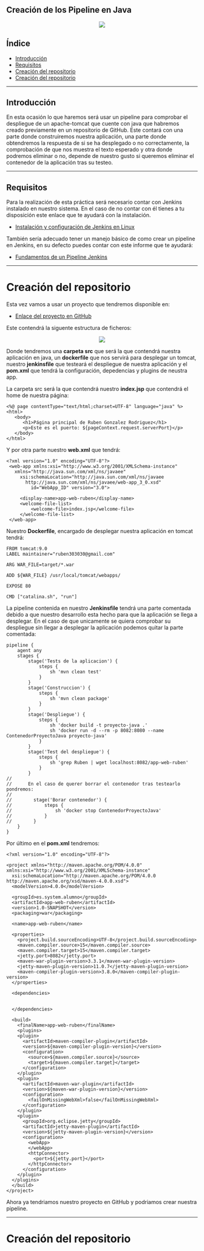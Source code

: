 ## Creación de los Pipeline en Java

<div align="center">
    <img src="../Imágenes/Creación de los Pipeline en Java/Portada.png"/>
</div>

## Índice

- [Introducción]()
- [Requisitos]()
- [Creación del repositorio]()
- [Creación del repositorio]()

---

## Introducción

En esta ocasión lo que haremos será usar un pipeline para comprobar el despliegue de un apache-tomcat que cuente con java que habremos creado previamente en un repositorio de GitHub. Este contará con una parte donde construiremos nuestra aplicación, una parte donde obtendremos la respuesta de si se ha desplegado o no correctamente, la comprobación de que nos muestra el texto esperado y otra donde podremos eliminar o no, depende de nuestro gusto si queremos eliminar el contenedor de la aplicación tras su testeo.

---

## Requisitos

Para la realización de esta práctica será necesario contar con Jenkins instalado en nuestro sistema. En el caso de no contar con él tienes a tu disposición este enlace que te ayudará con la instalación.

- [Instalación y configuración de Jenkins en Linux](https://github.com/RubenGonz/Despliegues/blob/main/Jenkins/Instalaci%C3%B3n%20y%20configuraci%C3%B3n%20de%20Jenkins%20en%20Linux.md)

También sería adecuado tener un manejo básico de como crear un pipeline en Jenkins, en su defecto puedes contar con este informe que te ayudará:

- [Fundamentos de un Pipeline Jenkins](https://github.com/RubenGonz/Despliegues/blob/main/Jenkins/Fundamentos%20de%20un%20Pipeline%20Jenkins.md)

---

# Creación del repositorio

Esta vez vamos a usar un proyecto que tendremos disponible en:

- [Enlace del proyecto en GitHub](https://github.com/RubenGonz/Proyecto-java.git)

Este contendrá la siguente estructura de ficheros:

<div align="center">
    <img src="../Imágenes/Creación de los Pipeline en Java/Portada.png"/>
</div>

Donde tendremos una __carpeta src__ que será la que contendrá nuestra aplicación en java, un __dockerfile__ que nos servirá para desplegar un tomcat, nuestro __jenkinsfile__ que testeará el despliegue de nuestra aplicación y el __pom.xml__ que tendrá la configuración, depedencias y plugins de neustra app.

La carpeta src será la que contendrá nuestro __index.jsp__ que contendrá el home de nuestra página:

```
<%@ page contentType="text/html;charset=UTF-8" language="java" %>
<html>
   <body>
      <h1>Página principal de Ruben Gonzalez Rodriguez</h1>
      <p>Este es el puerto: ${pageContext.request.serverPort}</p>
   </body>
</html>
```

Y por otra parte nuestro __web.xml__ que tendrá:

```
<?xml version="1.0" encoding="UTF-8"?>
 <web-app xmlns:xsi="http://www.w3.org/2001/XMLSchema-instance" 
   xmlns="http://java.sun.com/xml/ns/javaee" 
     xsi:schemaLocation="http://java.sun.com/xml/ns/javaee 
       http://java.sun.com/xml/ns/javaee/web-app_3_0.xsd" 
         id="WebApp_ID" version="3.0">
 
     <display-name>app-web-ruben</display-name>
     <welcome-file-list>
         <welcome-file>index.jsp</welcome-file>
     </welcome-file-list>
 </web-app>
```

Nuestro __Dockerfile__, encargado de desplegar nuestra aplicación en tomcat tendrá:

```
FROM tomcat:9.0
LABEL maintainer="ruben303030@gmail.com"

ARG WAR_FILE=target/*.war

ADD ${WAR_FILE} /usr/local/tomcat/webapps/

EXPOSE 80

CMD ["catalina.sh", "run"]
```

La pipeline contenida en nuestro __Jenkinsfile__ tendrá una parte comentada debido a que nuestro desarrollo esta hecho para que la aplicación se llega a desplegar. En el caso de que unicamente se quiera comprobar su despliegue sin llegar a desplegar la aplicación podemos quitar la parte comentada:

```
pipeline {
    agent any
    stages {
        stage('Tests de la aplicacion') {
            steps {
                sh 'mvn clean test'
            }
        }
        stage('Construccion') {
            steps {
                sh 'mvn clean package'
            }
        }
        stage('Despliegue') {
            steps {
                sh 'docker build -t proyecto-java .'
                sh 'docker run -d --rm -p 8082:8080 --name ContenedorProyectoJava proyecto-java'
            }
        }
        stage('Test del despliegue') {
            steps {
                sh 'grep Ruben | wget localhost:8082/app-web-ruben'
            }
        }
//
//      En el caso de querer borrar el contenedor tras testearlo pondremos:
//
//        stage('Borar contenedor') {  
//            steps {
//                sh 'docker stop ContenedorProyectoJava'  
//            }
//        }
    }
}
```

Por último en el __pom.xml__ tendremos:

```
<?xml version="1.0" encoding="UTF-8"?>

<project xmlns="http://maven.apache.org/POM/4.0.0" xmlns:xsi="http://www.w3.org/2001/XMLSchema-instance"
  xsi:schemaLocation="http://maven.apache.org/POM/4.0.0 http://maven.apache.org/xsd/maven-4.0.0.xsd">
  <modelVersion>4.0.0</modelVersion>

  <groupId>es.system.alumno</groupId>
  <artifactId>app-web-ruben</artifactId>
  <version>1.0-SNAPSHOT</version>
  <packaging>war</packaging>

  <name>app-web-ruben</name>

  <properties>
    <project.build.sourceEncoding>UTF-8</project.build.sourceEncoding>
    <maven.compiler.source>15</maven.compiler.source>
    <maven.compiler.target>15</maven.compiler.target>
    <jetty.port>8082</jetty.port>
    <maven-war-plugin-version>3.3.1</maven-war-plugin-version>
    <jetty-maven-plugin-version>11.0.7</jetty-maven-plugin-version>
    <maven-compiler-plugin-version>3.8.0</maven-compiler-plugin-version>
  </properties>

  <dependencies>
  
  
  </dependencies>

  <build>
    <finalName>app-web-ruben</finalName>
    <plugins>
    <plugin>
      <artifactId>maven-compiler-plugin</artifactId>
      <version>${maven-compiler-plugin-version}</version>
      <configuration>
        <source>${maven.compiler.source}</source>
        <target>${maven.compiler.target}</target>
      </configuration>
    </plugin>
    <plugin>
      <artifactId>maven-war-plugin</artifactId>
      <version>${maven-war-plugin-version}</version>
      <configuration>
        <failOnMissingWebXml>false</failOnMissingWebXml>
      </configuration>
    </plugin>
    <plugin>
      <groupId>org.eclipse.jetty</groupId>
      <artifactId>jetty-maven-plugin</artifactId>
      <version>${jetty-maven-plugin-version}</version>
      <configuration>
        <webApp>
        </webApp>
        <httpConnector>
          <port>${jetty.port}</port>
        </httpConnector>
      </configuration>
    </plugin>
  </plugins>
  </build>
</project>
```

Ahora ya tendriamos nuestro proyecto en GitHub y podriamos crear nuestra pipeline.

---

# Creación del repositorio